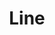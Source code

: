 ---
inv_num: 2016-009
add_credit:
url: 2016-009-line
title: Line
year: '2016'
display_year: '2016'
medium: Pencil on paper (produced with Mutoh XP-300 Series printer)
dims: 36 x 72 in
pitch:
ps:
live_url:
youtube:
related_code:
subheading:
download:
commission:
related:
layout: things-i-made
---